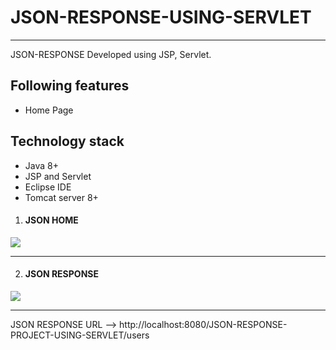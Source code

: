 # JSON-RESPONSE-USING-SERVLET
---

JSON-RESPONSE Developed using JSP, Servlet.

## Following features
- Home Page

## Technology stack
- Java 8+
- JSP and Servlet
- Eclipse IDE
- Tomcat server 8+

1) <h4> JSON HOME </h4>

<p>

<img src="https://user-images.githubusercontent.com/45147588/114745277-23590f00-9d6c-11eb-85e9-427a698f7d14.PNG">

</p>

---

<p>

2) <h4> JSON RESPONSE </h4>

<img src="https://user-images.githubusercontent.com/45147588/114745263-2227e200-9d6c-11eb-870d-3216b2f94886.PNG">

</p>

---


JSON RESPONSE URL --> http://localhost:8080/JSON-RESPONSE-PROJECT-USING-SERVLET/users
